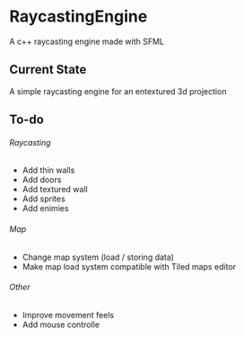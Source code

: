 # RaycastingEngine

A c++ raycasting engine made with SFML

## Current State 

A simple raycasting engine for an entextured 3d projection 

## To-do

###### Raycasting 
- Add thin walls
- Add doors
- Add textured wall 
- Add sprites  
- Add enimies 

###### Map
- Change map system (load / storing data)
- Make map load system compatible with Tiled maps editor

###### Other
- Improve movement feels
- Add mouse controlle